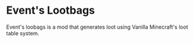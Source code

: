 # Event's Lootbags

Event's loobags is a mod that generates loot using Vanilla Minecraft's loot table system.